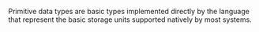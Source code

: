 Primitive data types are basic types implemented directly by the language that represent the basic storage units supported natively by most systems.
